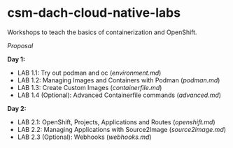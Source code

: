 # csm-dach-cloud-native-labs
Workshops to teach the basics of containerization and OpenShift.

_Proposal_

__Day 1:__

 * LAB 1.1: Try out podman and oc (_environment.md_)
 * LAB 1.2: Managing Images and Containers with Podman (_podman.md_)
 * LAB 1.3: Create Custom Images (_containerfile.md_)
 * LAB 1.4 (Optional): Advanced Containerfile commands (_advanced.md_)

__Day 2:__

 * LAB 2.1: OpenShift, Projects, Applications and Routes (_openshift.md_)
 * LAB 2.2: Managing Applications with Source2Image (_source2image.md_)
 * LAB 2.3 (Optional): Webhooks (_webhooks.md_)


